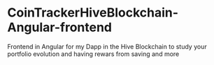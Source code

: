 # CoinTrackerHiveBlockchain-Angular-frontend
Frontend in Angular for my Dapp in the Hive Blockchain to study your portfolio evolution and having rewars from saving and more

